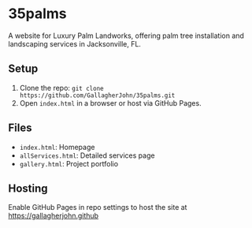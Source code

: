 # 35palms
A website for Luxury Palm Landworks, offering palm tree installation and landscaping services in Jacksonville, FL.

## Setup
1. Clone the repo: `git clone https://github.com/GallagherJohn/35palms.git`
2. Open `index.html` in a browser or host via GitHub Pages.

## Files
- `index.html`: Homepage
- `allServices.html`: Detailed services page
- `gallery.html`: Project portfolio

## Hosting
Enable GitHub Pages in repo settings to host the site at https://gallagherjohn.github
